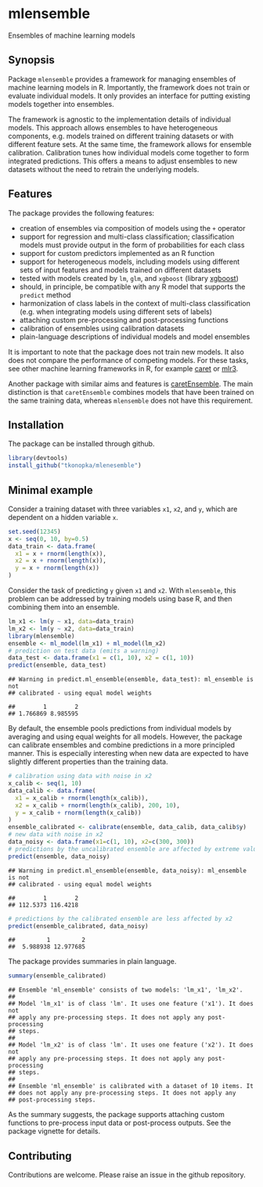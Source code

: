 <!-- README.md is generated from README.Rmd. Do not edit manually -->

# mlensemble

Ensembles of machine learning models

## Synopsis

Package `mlensemble` provides a framework for managing ensembles of
machine learning models in R. Importantly, the framework does not train
or evaluate individual models. It only provides an interface for putting
existing models together into ensembles.

The framework is agnostic to the implementation details of individual
models. This approach allows ensembles to have heterogeneous components,
e.g. models trained on different training datasets or with different
feature sets. At the same time, the framework allows for ensemble
calibration. Calibration tunes how individual models come together to
form integrated predictions. This offers a means to adjust ensembles to
new datasets without the need to retrain the underlying models.

## Features

The package provides the following features:

  - creation of ensembles via composition of models using the `+`
    operator
  - support for regression and multi-class classification;
    classification models must provide output in the form of
    probabilities for each class
  - support for custom predictors implemented as an R function
  - support for heterogeneous models, including models using different
    sets of input features and models trained on different datasets
  - tested with models created by `lm`, `glm`, and `xgboost` (library
    [xgboost](https://cran.r-project.org/web/packages/xgboost/index.html))
  - should, in principle, be compatible with any R model that supports
    the `predict` method
  - harmonization of class labels in the context of multi-class
    classification (e.g. when integrating models using different sets of
    labels)
  - attaching custom pre-processing and post-processing functions
  - calibration of ensembles using calibration datasets
  - plain-language descriptions of individual models and model ensembles

It is important to note that the package does not train new models. It
also does not compare the performance of competing models. For these
tasks, see other machine learning frameworks in R, for example
[caret](https://cran.r-project.org/web/packages/caret/) or
[mlr3](https://cran.r-project.org/web/packages/mlr3/index.html).

Another package with similar aims and features is
[caretEnsemble](https://cran.r-project.org/web/packages/caretEnsemble/index.html).
The main distinction is that `caretEnsemble` combines models that have
been trained on the same training data, whereas `mlensemble` does not
have this requirement.

## Installation

The package can be installed through github.

``` r
library(devtools)
install_github("tkonopka/mlenesemble")
```

## Minimal example

Consider a training dataset with three variables `x1`, `x2`, and `y`,
which are dependent on a hidden variable `x`.

``` r
set.seed(12345)
x <- seq(0, 10, by=0.5)
data_train <- data.frame(
  x1 = x + rnorm(length(x)),
  x2 = x + rnorm(length(x)),
  y = x + rnorm(length(x))
)
```

Consider the task of predicting `y` given `x1` and `x2`. With
`mlensemble`, this problem can be addressed by training models using
base R, and then combining them into an ensemble.

``` r
lm_x1 <- lm(y ~ x1, data=data_train)
lm_x2 <- lm(y ~ x2, data=data_train)
library(mlensemble)
ensemble <- ml_model(lm_x1) + ml_model(lm_x2)
# prediction on test data (emits a warning)
data_test <- data.frame(x1 = c(1, 10), x2 = c(1, 10))
predict(ensemble, data_test)
```

    ## Warning in predict.ml_ensemble(ensemble, data_test): ml_ensemble is not
    ## calibrated - using equal model weights

    ##        1        2 
    ## 1.766869 8.985595

By default, the ensemble pools predictions from individual models by
averaging and using equal weights for all models. However, the package
can calibrate ensembles and combine predictions in a more principled
manner. This is especially interesting when new data are expected to
have slightly different properties than the training data.

``` r
# calibration using data with noise in x2
x_calib <- seq(1, 10)
data_calib <- data.frame(
  x1 = x_calib + rnorm(length(x_calib)),
  x2 = x_calib + rnorm(length(x_calib), 200, 10),
  y = x_calib + rnorm(length(x_calib))
)
ensemble_calibrated <- calibrate(ensemble, data_calib, data_calib$y)
# new data with noise in x2
data_noisy <- data.frame(x1=c(1, 10), x2=c(300, 300))
# predictions by the uncalibrated ensemble are affected by extreme values of x2
predict(ensemble, data_noisy)
```

    ## Warning in predict.ml_ensemble(ensemble, data_noisy): ml_ensemble is not
    ## calibrated - using equal model weights

    ##        1        2 
    ## 112.5373 116.4218

``` r
# predictions by the calibrated ensemble are less affected by x2
predict(ensemble_calibrated, data_noisy)
```

    ##         1         2 
    ##  5.988938 12.977685

The package provides summaries in plain language.

``` r
summary(ensemble_calibrated)
```

    ## Ensemble 'ml_ensemble' consists of two models: 'lm_x1', 'lm_x2'.
    ## 
    ## Model 'lm_x1' is of class 'lm'. It uses one feature ('x1'). It does not
    ## apply any pre-processing steps. It does not apply any post-processing
    ## steps.
    ## 
    ## Model 'lm_x2' is of class 'lm'. It uses one feature ('x2'). It does not
    ## apply any pre-processing steps. It does not apply any post-processing
    ## steps.
    ## 
    ## Ensemble 'ml_ensemble' is calibrated with a dataset of 10 items. It
    ## does not apply any pre-processing steps. It does not apply any
    ## post-processing steps.

As the summary suggests, the package supports attaching custom functions
to pre-process input data or post-process outputs. See the package
vignette for details.

## Contributing

Contributions are welcome. Please raise an issue in the github
repository.

